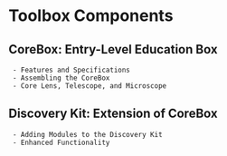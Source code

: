 # Toolbox Components


## CoreBox: Entry-Level Education Box
     - Features and Specifications
     - Assembling the CoreBox
     - Core Lens, Telescope, and Microscope

## Discovery Kit: Extension of CoreBox
     - Adding Modules to the Discovery Kit
     - Enhanced Functionality
